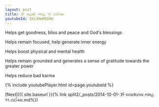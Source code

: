 ```yaml
---
layout: post
title: ૐ મહાથે નમહ ૧૧ ટાઈમ્સ
youtubeId: 3Xz3HeMIG9U
---
```

 
 
Helps get goodness, bliss and peace and God's blessings
 
Helps remain focused, help generate inner energy 
 
Helps boost physical and mental health 
 
Helps remain grounded and generates a sense of gratitude towards the greater power 
 
Helps reduce bad karma
 
 
 
 


{% include youtubePlayer.html id=page.youtubeId %}
 
[Next]({{ site.baseurl }}{% link  split2/_posts/2014-10-01-ૐ ચચાથરાય નમહ ૧૧ ટાઈમ્સ.md%})
 
